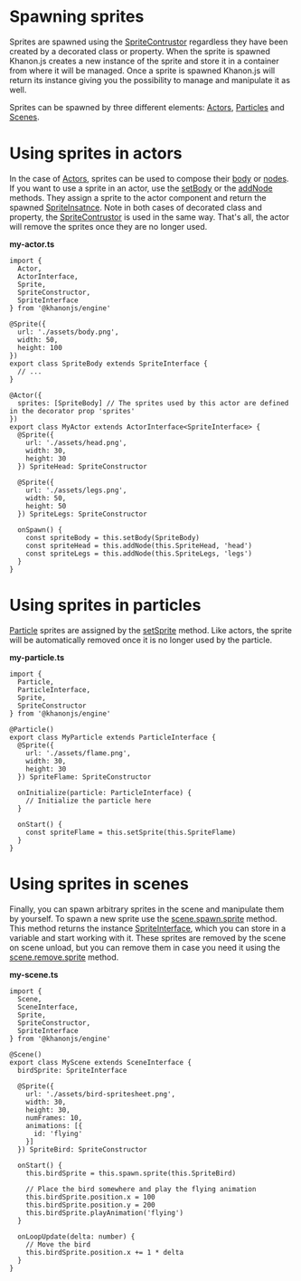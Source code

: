 # Spawning sprites

Sprites are spawned using the [SpriteContrustor](https://khanonjs.com/api-docs/types/decorators_sprite.SpriteConstructor.html) regardless they have been created by a decorated class or property. When the sprite is spawned Khanon.js creates a new instance of the sprite and store it in a container from where it will be managed. Once a sprite is spawned Khanon.js will return its instance giving you the possibility to manage and manipulate it as well.

Sprites can be spawned by three different elements: [Actors](https://khanonjs.com/api-docs/modules/decorators_actor.html), [Particles](https://khanonjs.com/api-docs/modules/decorators_particle.html) and [Scenes](https://khanonjs.com/api-docs/modules/decorators_scene.html).

# Using sprites in actors

In the case of [Actors](https://khanonjs.com/api-docs/modules/decorators_actor.html), sprites can be used to compose their [body](https://khanonjs.com/api-docs/classes/decorators_actor.ActorInterface.html#body) or [nodes](https://khanonjs.com/api-docs/classes/decorators_actor.ActorInterface.html#getNode). If you want to use a sprite in an actor, use the [setBody](https://khanonjs.com/api-docs/classes/decorators_actor.ActorInterface.html#setBody) or the [addNode](https://khanonjs.com/api-docs/classes/decorators_actor.ActorInterface.html#addNode) methods. They assign a sprite to the actor component and return the spawned [SpriteInsatnce](https://khanonjs.com/api-docs/classes/decorators_sprite.SpriteInterface.html). Note in both cases of decorated class and property, the [SpriteContrustor](https://khanonjs.com/api-docs/types/decorators_sprite.SpriteConstructor.html) is used in the same way. That's all, the actor will remove the sprites once they are no longer used.

**my-actor.ts**
```
import {
  Actor,
  ActorInterface,
  Sprite,
  SpriteConstructor,
  SpriteInterface
} from '@khanonjs/engine'

@Sprite({
  url: './assets/body.png',
  width: 50,
  height: 100
})
export class SpriteBody extends SpriteInterface {
  // ...
}

@Actor({
  sprites: [SpriteBody] // The sprites used by this actor are defined in the decorator prop 'sprites'
})
export class MyActor extends ActorInterface<SpriteInterface> {
  @Sprite({
    url: './assets/head.png',
    width: 30,
    height: 30
  }) SpriteHead: SpriteConstructor

  @Sprite({
    url: './assets/legs.png',
    width: 50,
    height: 50
  }) SpriteLegs: SpriteConstructor

  onSpawn() {
    const spriteBody = this.setBody(SpriteBody)
    const spriteHead = this.addNode(this.SpriteHead, 'head')
    const spriteLegs = this.addNode(this.SpriteLegs, 'legs')
  }
}
```

# Using sprites in particles

[Particle](https://khanonjs.com/api-docs/modules/decorators_sprite.html) sprites are assigned by the [setSprite](https://khanonjs.com/api-docs/classes/decorators_particle.ParticleInterface.html#setSprite) method. Like actors, the sprite will be automatically removed once it is no longer used by the particle.

**my-particle.ts**
```
import {
  Particle,
  ParticleInterface,
  Sprite,
  SpriteConstructor
} from '@khanonjs/engine'

@Particle()
export class MyParticle extends ParticleInterface {
  @Sprite({
    url: './assets/flame.png',
    width: 30,
    height: 30
  }) SpriteFlame: SpriteConstructor

  onInitialize(particle: ParticleInterface) {
    // Initialize the particle here
  }

  onStart() {
    const spriteFlame = this.setSprite(this.SpriteFlame)
  }
}
```

# Using sprites in scenes

Finally, you can spawn arbitrary sprites in the scene and manipulate them by yourself. To spawn a new sprite use the [scene.spawn.sprite](https://khanonjs.com/api-docs/classes/decorators_scene.SceneSpawn.html#sprite) method. This method returns the instance [SpriteInterface](https://khanonjs.com/api-docs/classes/decorators_sprite.SpriteInterface.html), which you can store in a variable and start working with it. These sprites are removed by the scene on scene unload, but you can remove them in case you need it using the [scene.remove.sprite](https://khanonjs.com/api-docs/classes/decorators_scene.SceneRemove.html#sprite) method.

**my-scene.ts**
```
import {
  Scene,
  SceneInterface,
  Sprite,
  SpriteConstructor,
  SpriteInterface
} from '@khanonjs/engine'

@Scene()
export class MyScene extends SceneInterface {
  birdSprite: SpriteInterface

  @Sprite({
    url: './assets/bird-spritesheet.png',
    width: 30,
    height: 30,
    numFrames: 10,
    animations: [{
      id: 'flying'
    }]
  }) SpriteBird: SpriteConstructor

  onStart() {
    this.birdSprite = this.spawn.sprite(this.SpriteBird)

    // Place the bird somewhere and play the flying animation
    this.birdSprite.position.x = 100
    this.birdSprite.position.y = 200
    this.birdSprite.playAnimation('flying')
  }

  onLoopUpdate(delta: number) {
    // Move the bird
    this.birdSprite.position.x += 1 * delta
  }
}
```